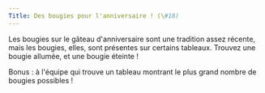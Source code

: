 ```yaml
---
Title: Des bougies pour l'anniversaire ! (\#18)
---
```


Les bougies sur le gâteau d'anniversaire sont une tradition assez récente, mais les bougies, elles, sont présentes sur certains tableaux.
Trouvez une bougie allumée, et une bougie éteinte !

Bonus : à l'équipe qui trouve un tableau montrant le plus grand nombre de bougies possibles !
